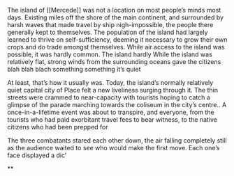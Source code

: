 The island of [[Mercede]] was not a location on most people’s minds most days. Existing miles off the shore of the main continent, and surrounded by harsh waves that made travel by ship nigh-impossible, the people there generally kept to themselves. The population of the island had largely learned to thrive on self-sufficiency, deeming it necessary to grow their own crops and do trade amongst themselves. While air access to the island was possible, it was hardly common. The island hardly While the island was relatively flat, strong winds from the surrounding oceans gave the citizens blah blah blach something something it’s quiet

  

At least, that’s how it usually was. Today, the island’s normally relatively quiet capital city of Place felt a new liveliness surging through it. The thin streets were crammed to near-capacity with tourists hoping to catch a glimpse of the parade marching towards the coliseum in the city’s centre.. A once-in-a-lifetime event was about to transpire, and everyone, from the tourists who had paid exorbitant travel fees to bear witness, to the native citizens who had been prepped for 

  

The three combatants stared each other down, the air falling completely still as the audience waited to see who would make the first move. Each one’s face displayed a dic’

**
